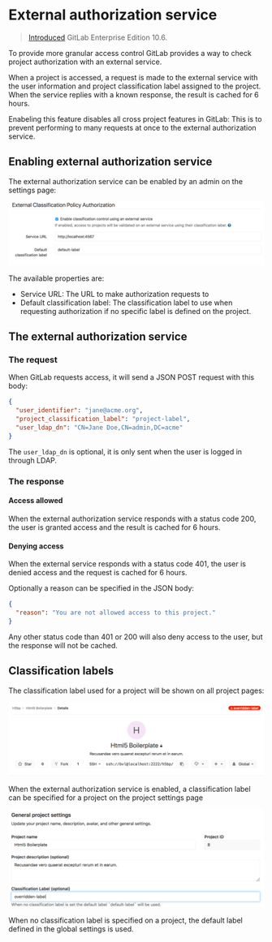 # External authorization service

 > [Introduced][ee-3709] GitLab Enterprise Edition 10.6.

 To provide more granular access control GitLab provides a way to check project
 authorization with an external service.

When a project is accessed, a request is made to the external service with the
user information and project classification label assigned to the project. When
the service replies with a known response, the result is cached for 6 hours.

Enabeling this feature disables all cross project features in GitLab: This is to
prevent performing to many requests at once to the external authorization
service.

## Enabling external authorization service

The external authorization service can be enabled by an admin on the settings
page:

![Enable external authorization service](img/external_authorization_service_settings.png)

The available properties are:

- Service URL: The URL to make authorization requests to
- Default classification label: The classification label to use when requesting
  authorization if no specific label is defined on the project.

## The external authorization service

### The request

When GitLab requests access, it will send a JSON POST request with this body:

```json
{
  "user_identifier": "jane@acme.org",
  "project_classification_label": "project-label",
  "user_ldap_dn": "CN=Jane Doe,CN=admin,DC=acme"
}
```

The `user_ldap_dn` is optional, it is only sent when the user is logged in
through LDAP.

### The response

#### Access allowed

When the external authorization service responds with a status code 200, the
user is granted access and the result is cached for 6 hours.

#### Denying access

When the external service responds with a status code 401, the user is denied
access and the request is cached for 6 hours.

Optionally a reason can be specified in the JSON body:

```json
{
  "reason": "You are not allowed access to this project."
}
```

Any other status code than 401 or 200 will also deny access to the user, but the
response will not be cached.

## Classification labels

The classification label used for a project will be shown on all project pages:

![classification label on project page](img/classification_label_on_project_page.png)

When the external authorization service is enabled, a classification label can
be specified for a project on the project settings page

![classification label project setting](img/classification_label_project_setting.png)

When no classification label is specified on a project, the default label
defined in the global settings is used.

[ee-3709]: https://gitlab.com/gitlab-org/gitlab-ee/merge_requests/3709
